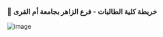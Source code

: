 ### 📍 خريطة كلية الطالبات - فرع الزاهر بجامعة أم القرى

![image](https://github.com/user-attachments/assets/5b5073b0-cb8a-4caa-91d8-1b5156f1ca0f)
